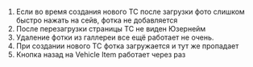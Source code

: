 1. Если во время создания нового ТС после загрузки фото слишком быстро нажать на сейв, фотка не добавляется
2. После перезагрузки страницы ТС не виден Юзернейм
3. Удаление фотки из галлереи все ещё работает не очень.
4. При создании нового ТС фотка загружается и тут же пропадает
5. Кнопка назад на Vehicle Item работает через раз